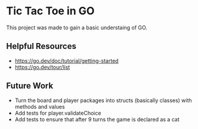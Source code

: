 # Tic Tac Toe in GO

This project was made to gain a basic understaing of GO. 

## Helpful Resources
- https://go.dev/doc/tutorial/getting-started
- https://go.dev/tour/list

## Future Work
- Turn the board and player packages into structs (basically classes) with methods and values
- Add tests for player.validateChoice
- Add tests to ensure that after 9 turns the game is declared as a cat

